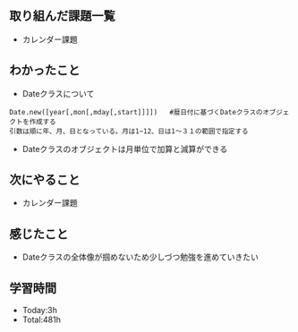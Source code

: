 ## 取り組んだ課題一覧
- カレンダー課題

## わかったこと
- Dateクラスについて
```
Date.new([year[,mon[,mday[,start]]]])   #暦日付に基づくDateクラスのオブジェクトを作成する
引数は順に年、月、日となっている。月は1~12、日は1〜３１の範囲で指定する
```
- Dateクラスのオブジェクトは月単位で加算と減算ができる
  
## 次にやること
- カレンダー課題
  
## 感じたこと
- Dateクラスの全体像が掴めないため少しづつ勉強を進めていきたい
  
## 学習時間
- Today:3h
- Total:481h
 
